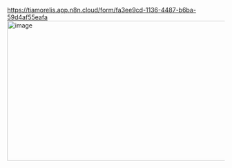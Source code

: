 https://tiamorelis.app.n8n.cloud/form/fa3ee9cd-1136-4487-b6ba-59d4af55eafa
<img width="1192" height="325" alt="image" src="https://github.com/user-attachments/assets/f06281ba-68b5-450a-ab75-3b623f0ce671" />
